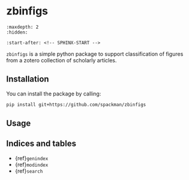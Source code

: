 <!--- docs/index.md -->
# zbinfigs

```{toctree}
:maxdepth: 2
:hidden:

```

```{include} ../README.md
:start-after: <!-- SPHINX-START -->
```

`zbinfigs` is a simple python package to support classification of figures from a zotero collection of scholarly articles.  

## Installation  

You can install the package by calling:

```bash
pip install git+https://github.com/spackman/zbinfigs
```
## Usage
<!-- SPHINX-START -->

## Indices and tables

- {ref}`genindex`
- {ref}`modindex`
- {ref}`search`
